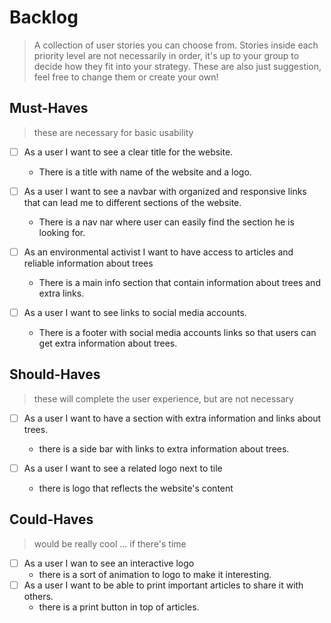 # Backlog

> A collection of user stories you can choose from. Stories inside each priority
> level are not necessarily in order, it's up to your group to decide how they
> fit into your strategy. These are also just suggestion, feel free to change
> them or create your own!

## Must-Haves

> these are necessary for basic usability

- [ ] As a user I want to see a clear title for the website.

  - There is a title with name of the website and a logo.

- [ ] As a user I want to see a navbar with organized and responsive links that
      can lead me to different sections of the website.

  - There is a nav nar where user can easily find the section he is looking for.

- [ ] As an environmental activist I want to have access to articles and
      reliable information about trees

  - There is a main info section that contain information about trees and extra
    links.

- [ ] As a user I want to see links to social media accounts.

  - There is a footer with social media accounts links so that users can get
    extra information about trees.

## Should-Haves

> these will complete the user experience, but are not necessary

- [ ] As a user I want to have a section with extra information and links about
      trees.

  - there is a side bar with links to extra information about trees.

- [ ] As a user I want to see a related logo next to tile
  - there is logo that reflects the website's content

## Could-Haves

> would be really cool ... if there's time

- [ ] As a user I wan to see an interactive logo
  - there is a sort of animation to logo to make it interesting.
- [ ] As a user I want to be able to print important articles to share it with
      others.
  - there is a print button in top of articles.
